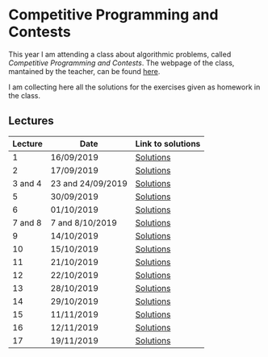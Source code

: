 # Competitive Programming and Contests
This year I am attending a class about algorithmic problems, called 
*Competitive Programming and Contests*.
The webpage of the class, mantained by the teacher,
can be found [here](https://github.com/rossanoventurini/CompetitiveProgramming).

I am collecting here all the solutions for the exercises given as homework
in the class. 

## Lectures
| Lecture |   Date     | Link to solutions  |
| ------------ | ---------- | --------- |
| 1 | 16/09/2019 | [Solutions](lecture_1/lecture_1.md) |
| 2 | 17/09/2019 | [Solutions](lecture_2/lecture_2.md)|
| 3 and 4 | 23 and 24/09/2019 | [Solutions](lecture_3/lecture_3.md)|
| 5 | 30/09/2019 | [Solutions](lecture_5/lecture_5.md)|
| 6 | 01/10/2019 | [Solutions](lecture_6/lecture_6.md)|
| 7 and 8 | 7 and 8/10/2019 | [Solutions](lecture_7/lecture_7.md) |
| 9 | 14/10/2019 | [Solutions](lecture_9/lecture_9.md) |
| 10 | 15/10/2019 | [Solutions](lecture_10/lecture_10.md) |
| 11 | 21/10/2019 | [Solutions](lecture_11/lecture_11.md) |
| 12 | 22/10/2019 | [Solutions](lecture_12/lecture_12.md) |
| 13 | 28/10/2019 | [Solutions](lecture_13/lecture_13.md) |
| 14 | 29/10/2019 | [Solutions](lecture_14/lecture_14.md) |
| 15 | 11/11/2019 | [Solutions](lecture_15/lecture_15.md) |
| 16 | 12/11/2019 | [Solutions](lecture_16/lecture_16.md) |
| 17 | 19/11/2019 | [Solutions](lecture_17/lecture_17.md) |
